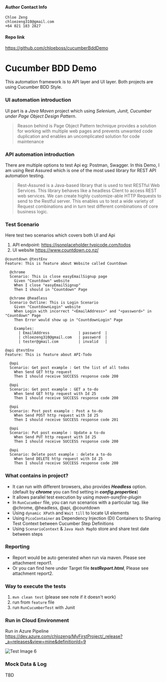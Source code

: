 #### Author Contact Info
```
Chloe Zeng
chloezeng310@gmail.com
+64 021 183 2827
```
#### Repo link
https://github.com/chloeboss/cucumberBddDemo


# Cucumber BDD Demo

This automation framework is to API layer and UI layer. Both projects are using Cucumber BDD Style.

### UI automation introduction
UI part is a _Java Maven_ project which using _Selenium, Junit, Cucumber under Page Object Design Pattern_. 
> Reason behind is Page Object Pattern technique provides a solution for working with multiple web pages and prevents unwanted code duplication and enables an uncomplicated solution for code maintenance


### API automation introduction
There are multiple options to test Api eg: Postman, Swagger. In this Demo, I am using Rest Assured which is one of the most used library for REST API automation testing.

> Rest-Assured is a Java-based library that is used to test RESTful Web Services. This library behaves like a headless Client to access REST web services. We can create highly customize-able HTTP Requests to send to the Restful server. This enables us to test a wide variety of Request combinations and in turn test different combinations of core business logic.

### Test Scenario
Here test two scenarios which covers both UI and Api
1. API endpoint: https://jsonplaceholder.typicode.com/todos
2. UI website https://www.countdown.co.nz/
```Gherkin 
@countdown @testEnv
Feature: This is feature about Website called Countdown

  @chrome
  Scenario: This is close easyEmailSignup page
    Given "Countdown" website
    When I close "easyEmailSignup"
    Then I should in "Countdown" Page

  @chrome @headless
  Scenario Outline: This is Login Scenario
    Given "CountdownLogin" website
    When Login with incorrect "<EmailAddress>" and "<password>" in "Countdown" Page
    Then Error would show up in "CountdownLogin" Page

    Examples:
      | EmailAddress             | password  |
      | chloezeng310@gmail.com   | password  |
      | tester@gmail.com         | invalid   |
```
```Gherkin 
@api @testEnv
Feature: This is feature about API-Todo

  @api
  Scenario: Get post example : Get the list of all todos
    When Send GET http request
    Then I should receive SUCCESS response code 200

  @api
  Scenario: Get post example : GET a to-do
    When Send GET http request with Id 25
    Then I should receive SUCCESS response code 200

  @api
  Scenario: Post post example : Post a to-do
    When Send POST http request with Id 25
    Then I should receive SUCCESS response code 201

  @api
  Scenario: Put post example : Update a to-do
    When Send PUT http request with Id 25
    Then I should receive SUCCESS response code 200

  @api
  Scenario: Delete post example : delete a to-do
    When Send DELETE http request with Id 25
    Then I should receive SUCCESS response code 200

```
### What contains in project?
* It can run with different browsers, also provides **_Headless_** option.
 (default by **_chrome_** you can find setting in **_config.properties_**)
* It allows parallel test execution by using _maven-surefire-plugin_
* In `RunCucumber` file, you can run scenarios with a particular tag. like @chrome, @headless, @api, @countdown
* Using `dynamic XPath` and `Wait till` to locate UI elements
* Using `PicoContainer` as Dependency Injection (DI) Containers to Sharing Test Context between Cucumber Step Definitions
* Using `ScenarioContext` & `Java Hash Map`to store and share test date between steps

### Reporting
* Report would be auto generated when run via maven. Please see attachment report1.
* Or you can find here under Target file _**testReport.html**_, Please see attachment report2.


### Way to execute the tests
1. `mvn clean test` (please see note if it doesn't work)
2. run from `feature` file
3. run `RunCucumberTest` with Junit


### Run in Cloud Environment
Run in Azure Pipeline
https://dev.azure.com/chlozeng/MyFirstProject/_release?_a=releases&view=mine&definitionId=9

![Test Image 6](src/test/resources/cucumberBdddemoAzure.png)


### Mock Data & Log
TBD









